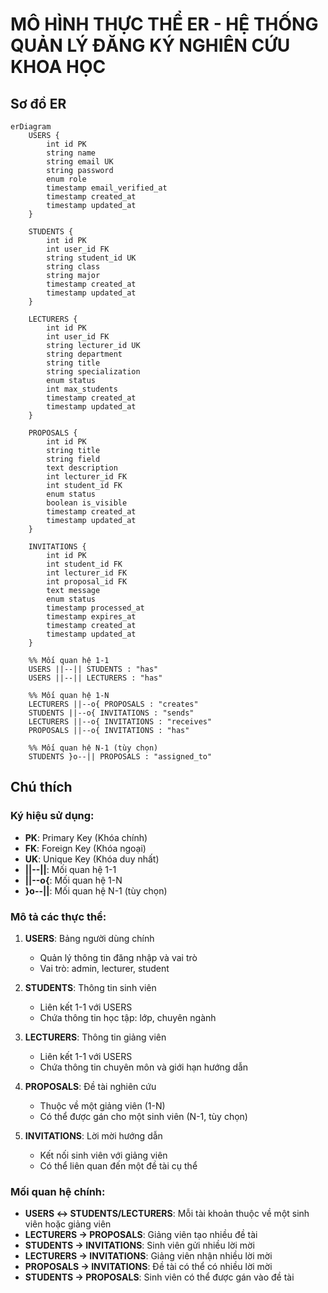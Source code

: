 # MÔ HÌNH THỰC THỂ ER - HỆ THỐNG QUẢN LÝ ĐĂNG KÝ NGHIÊN CỨU KHOA HỌC

## Sơ đồ ER

```mermaid
erDiagram
    USERS {
        int id PK
        string name
        string email UK
        string password
        enum role
        timestamp email_verified_at
        timestamp created_at
        timestamp updated_at
    }

    STUDENTS {
        int id PK
        int user_id FK
        string student_id UK
        string class
        string major
        timestamp created_at
        timestamp updated_at
    }

    LECTURERS {
        int id PK
        int user_id FK
        string lecturer_id UK
        string department
        string title
        string specialization
        enum status
        int max_students
        timestamp created_at
        timestamp updated_at
    }

    PROPOSALS {
        int id PK
        string title
        string field
        text description
        int lecturer_id FK
        int student_id FK
        enum status
        boolean is_visible
        timestamp created_at
        timestamp updated_at
    }

    INVITATIONS {
        int id PK
        int student_id FK
        int lecturer_id FK
        int proposal_id FK
        text message
        enum status
        timestamp processed_at
        timestamp expires_at
        timestamp created_at
        timestamp updated_at
    }

    %% Mối quan hệ 1-1
    USERS ||--|| STUDENTS : "has"
    USERS ||--|| LECTURERS : "has"

    %% Mối quan hệ 1-N
    LECTURERS ||--o{ PROPOSALS : "creates"
    STUDENTS ||--o{ INVITATIONS : "sends"
    LECTURERS ||--o{ INVITATIONS : "receives"
    PROPOSALS ||--o{ INVITATIONS : "has"

    %% Mối quan hệ N-1 (tùy chọn)
    STUDENTS }o--|| PROPOSALS : "assigned_to"
```

## Chú thích

### Ký hiệu sử dụng:
- **PK**: Primary Key (Khóa chính)
- **FK**: Foreign Key (Khóa ngoại)
- **UK**: Unique Key (Khóa duy nhất)
- **||--||**: Mối quan hệ 1-1
- **||--o{**: Mối quan hệ 1-N
- **}o--||**: Mối quan hệ N-1 (tùy chọn)

### Mô tả các thực thể:

1. **USERS**: Bảng người dùng chính
   - Quản lý thông tin đăng nhập và vai trò
   - Vai trò: admin, lecturer, student

2. **STUDENTS**: Thông tin sinh viên
   - Liên kết 1-1 với USERS
   - Chứa thông tin học tập: lớp, chuyên ngành

3. **LECTURERS**: Thông tin giảng viên
   - Liên kết 1-1 với USERS
   - Chứa thông tin chuyên môn và giới hạn hướng dẫn

4. **PROPOSALS**: Đề tài nghiên cứu
   - Thuộc về một giảng viên (1-N)
   - Có thể được gán cho một sinh viên (N-1, tùy chọn)

5. **INVITATIONS**: Lời mời hướng dẫn
   - Kết nối sinh viên với giảng viên
   - Có thể liên quan đến một đề tài cụ thể

### Mối quan hệ chính:

- **USERS ↔ STUDENTS/LECTURERS**: Mỗi tài khoản thuộc về một sinh viên hoặc giảng viên
- **LECTURERS → PROPOSALS**: Giảng viên tạo nhiều đề tài
- **STUDENTS → INVITATIONS**: Sinh viên gửi nhiều lời mời
- **LECTURERS → INVITATIONS**: Giảng viên nhận nhiều lời mời
- **PROPOSALS → INVITATIONS**: Đề tài có thể có nhiều lời mời
- **STUDENTS → PROPOSALS**: Sinh viên có thể được gán vào đề tài 